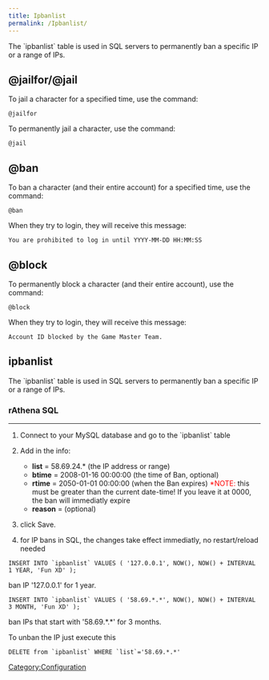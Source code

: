 ```yaml
---
title: Ipbanlist
permalink: /Ipbanlist/
---
```


The \`ipbanlist\` table is used in SQL servers to permanently ban a specific IP or a range of IPs.

@jailfor/@jail
--------------

To jail a character for a specified time, use the command:

`@jailfor `<time>` `<char name>

To permanently jail a character, use the command:

`@jail `<char name>

@ban
----

To ban a character (and their entire account) for a specified time, use the command:

`@ban `<time>` `<char name>

When they try to login, they will receive this message:

`You are prohibited to log in until YYYY-MM-DD HH:MM:SS`

@block
------

To permanently block a character (and their entire account), use the command:

`@block `<char name>

When they try to login, they will receive this message:

`Account ID blocked by the Game Master Team.`

ipbanlist
---------

The \`ipbanlist\` table is used in SQL servers to permanently ban a specific IP or a range of IPs.

### rAthena SQL

------------------------------------------------------------------------

1.  Connect to your MySQL database and go to the \`ipbanlist\` table
2.  Add in the info:
    -   **list** = 58.69.24.\* (the IP address or range)
    -   **btime** = 2008-01-16 00:00:00 (the time of Ban, optional)
    -   **rtime** = 2050-01-01 00:00:00 (when the Ban expires) <font color="#FF0000">\*NOTE:</font> this must be greater than the current date-time! If you leave it at 0000, the ban will immediatly expire
    -   **reason** = (optional)

3.  click Save.
4.  for IP bans in SQL, the changes take effect immediatly, no restart/reload needed

`` INSERT INTO `ipbanlist` VALUES ( '127.0.0.1', NOW(), NOW() + INTERVAL 1 YEAR, 'Fun XD' ); ``

ban IP '127.0.0.1' for 1 year.

`` INSERT INTO `ipbanlist` VALUES ( '58.69.*.*', NOW(), NOW() + INTERVAL 3 MONTH, 'Fun XD' ); ``

ban IPs that start with '58.69.\*.\*' for 3 months.

To unban the IP just execute this

`` DELETE from `ipbanlist` WHERE `list`='58.69.*.*' ``

[Category:Configuration](/Category:Configuration "wikilink")